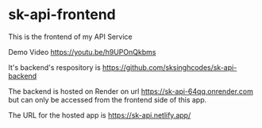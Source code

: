 # sk-api-frontend
This is the frontend of my API Service

Demo Video https://youtu.be/h9UPOnQkbms

It's backend's respository is https://github.com/sksinghcodes/sk-api-backend

The backend is hosted on Render on url https://sk-api-64qq.onrender.com but can only be accessed from the frontend side of this app.

The URL for the hosted app is https://sk-api.netlify.app/

